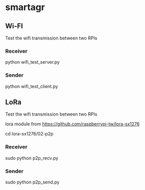 # smartagr

## Wi-FI
Test the  wifi transmission between two RPIs

### Receiver

  python wifi_test_server.py
  
### Sender

  python wifi_test_client.py

## LoRa
Test the  wifi transmission between two RPIs

lora module from https://github.com/raspberrypi-tw/lora-sx1276

  cd lora-sx1276/02-p2p

### Receiver

  sudo python p2p_recv.py
  
### Sender

  sudo python p2p_send.py
